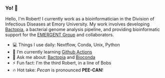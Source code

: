 ### Yo! 👋

Hello, I'm Robert! I currently work as a bioinformatician in the Division of Infectious Diseases at Emory University. My work involves developing [Bactopia](https://bactopia.github.io/), a bacterial genome analysis pipeline, and providing bioinformatic support for the [EMERGENT Group](https://read-lab-confederation.github.io/) and collaborators.

- 💻 Things I use daily: Nextflow, Conda, Unix, Python
- 🌱 I’m currently learning [Github Actions](https://github.com/features/actions)
- 💬 Ask me about: [Bactopia](https://bactopia.github.io/) and [Bioconda](https://bioconda.github.io/)
- ⚡ Fun fact: I'm the third Robert, in a line of Bobs
- 🔥 Hot take: *Pecan* is pronounced **PEE-CAN**!

<!--
**rpetit3/rpetit3** is a ✨ _special_ ✨ repository because its `README.md` (this file) appears on your GitHub profile.

Here are some ideas to get you started:

- 🔭 I’m currently working on ...
- 🌱 I’m currently learning ...
- 👯 I’m looking to collaborate on ...
- 🤔 I’m looking for help with ...
- 💬 Ask me about ...
- 📝 I regulary write ...
- 💻 I use daily ...
- ⚡ Fun fact: ...
-->
